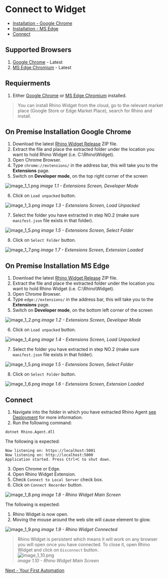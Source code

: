 # Connect to Widget
* [Installation - Google Chrome](#on-premise-installation-google-chrome)
* [Installation - MS Edge](#on-premise-installation-ms-edge)
* [Connect](#connect)

## Supported Browsers
1. [Google Chrome](https://www.google.com/chrome/) - Latest
2. [MS Edge Chromium](https://www.microsoft.com/en-us/edge) - Latest

## Requierments
1. Either [Google Chrome](https://www.google.com/chrome/) or [MS Edge Chromium](https://www.microsoft.com/en-us/edge) installed.  

> You can install Rhino Widget from the cloud, go to the relevant market place (Google Store or Edge Market Place), search for Rhino and install.  

## On Premise Installation Google Chrome
1. Download the latest [Rhino Widget Release](https://github.com/savanna-projects/rhino-widget/releases) ZIP file.
2. Extract the file and place the extracted folder under the location you want to hold Rhino Widget (i.e. C:\Rhino\Widget).
3. Open Chrome Browser.
4. Type ```chrome://extensions/``` in the address bar, this will take you to the **Extensions** page.
5. Switch on **Developer mode**, on the top right corner of the screen

![image_1_1.png](../../images/image_1_1.png)
_image 1.1 - Extensions Screen, Developer Mode_  
  
6. Click on ```Load unpacked``` button.

![image_1_3.png](../../images/image_1_3.png)
_image 1.3 - Extensions Screen, Load Unpacked_  
  
7. Select the folder you have extracted in step NO.2 (make sure ```manifest.json``` file exists in that folder).  

![image_1_5.png](../../images/image_1_5.png)
_image 1.5 - Extensions Screen, Select Folder_  

8. Click on ```Select Folder``` button.

![image_1_7.png](../../images/image_1_7.png)
_image 1.7 - Extensions Screen, Extension Loaded_

## On Premise Installation MS Edge
1. Download the latest [Rhino Widget Release](https://github.com/savanna-projects/rhino-widget/releases) ZIP file.
2. Extract the file and place the extracted folder under the location you want to hold Rhino Widget (i.e. C:\Rhino\Widget).
3. Open Chrome Browser.
4. Type ```edge://extensions/``` in the address bar, this will take you to the **Extensions** page.
5. Switch on **Developer mode**, on the bottom left corner of the screen

![image_1_2.png](../../images/image_1_2.png)
_image 1.2 - Extensions Screen, Developer Mode_  
  
6. Click on ```Load unpacked``` button.

![image_1_4.png](../../images/image_1_4.png)
_image 1.4 - Extensions Screen, Load Unpacked_  
  
7. Select the folder you have extracted in step NO.2 (make sure ```manifest.json``` file exists in that folder).  

![image_1_5.png](../../images/image_1_5.png)
_image 1.5 - Extensions Screen, Select Folder_  

8. Click on ```Select Folder``` button.

![image_1_6.png](../../images/image_1_6.png)
_image 1.6 - Extensions Screen, Extension Loaded_

## Connect
1. Navigate into the folder in which you have extracted Rhino Agent [see Deployment](./Deployment.md) for more information.
2. Run the following command:
```
dotnet Rhino.Agent.dll
```  

The following is expected:
```
Now listening on: https://localhost:5001
Now listening on: http://localhost:5000
Application started. Press Ctrl+C to shut down.
```  

3. Open Chrome or Edge.
4. Open Rhino Widget Extension.
5. Check ```Connect to Local Server``` check box.
6. Click on ```Connect Recorder``` button.

![image_1_8.png](../../images/image_1_8.png)
_image 1.8 - Rhino Widget Main Screen_  

The following is expected:
1. Rhino Widget is now open.
2. Moving the mouse around the web site will cause element to glow.  

![image_1_9.png](../../images/image_1_9.png)
_image 1.9 - Rhino Widget Connected_  

> Rhino Widget is persistent which means it will work on any browser you will open once you have connected.
> To close it, open Rhino Widget and click on ```Disconnect``` button.  
>![image_1_10.png](../../images/image_1_10.png)  
>_image 1.10 - Rhino Widget Main Screen_  

[Next - Your First Automation](./YourFirstAutomation.md)